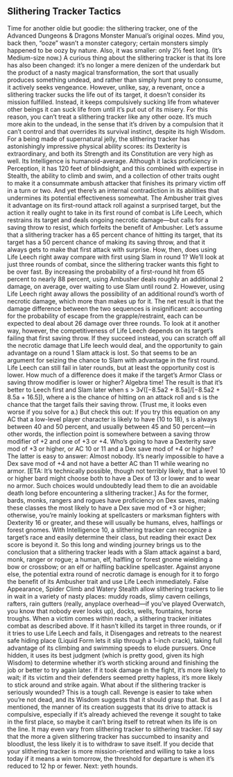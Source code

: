 ## Slithering Tracker Tactics

Time for another oldie but goodie: the slithering tracker, one of the Advanced Dungeons & Dragons Monster Manual’s original oozes. Mind you, back then, “ooze” wasn’t a monster category; certain monsters simply happened to be oozy by nature. Also, it was smaller: only 2½ feet long. (It’s Medium-size now.)
A curious thing about the slithering tracker is that its lore has also been changed: it’s no longer a mere denizen of the underdark but the product of a nasty magical transformation, the sort that usually produces something undead, and rather than simply hunt prey to consume, it actively seeks vengeance. However, unlike, say, a revenant, once a slithering tracker sucks the life out of its target, it doesn’t consider its mission fulfilled. Instead, it keeps compulsively sucking life from whatever other beings it can suck life from until it’s put out of its misery.
For this reason, you can’t treat a slithering tracker like any other ooze. It’s much more akin to the undead, in the sense that it’s driven by a compulsion that it can’t control and that overrides its survival instinct, despite its high Wisdom.
For a being made of supernatural jelly, the slithering tracker has astonishingly impressive physical ability scores: its Dexterity is extraordinary, and both its Strength and its Constitution are very high as well. Its Intelligence is humanoid-average. Although it lacks proficiency in Perception, it has 120 feet of blindsight, and this combined with expertise in Stealth, the ability to climb and swim, and a collection of other traits ought to make it a consummate ambush attacker that finishes its primary victim off in a turn or two.
And yet there’s an internal contradiction in its abilities that undermines its potential effectiveness somewhat. The Ambusher trait gives it advantage on its first-round attack roll against a surprised target, but the action it really ought to take in its first round of combat is Life Leech, which restrains its target and deals ongoing necrotic damage—but calls for a saving throw to resist, which forfeits the benefit of Ambusher.
Let’s assume that a slithering tracker has a 65 percent chance of hitting its target, that its target has a 50 percent chance of making its saving throw, and that it always gets to make that first attack with surprise. How, then, does using Life Leech right away compare with first using Slam in round 1? We’ll look at just three rounds of combat, since the slithering tracker wants this fight to be over fast.
By increasing the probability of a first-round hit from 65 percent to nearly 88 percent, using Ambusher deals roughly an additional 2 damage, on average, over waiting to use Slam until round 2. However, using Life Leech right away allows the possibility of an additional round’s worth of necrotic damage, which more than makes up for it. The net result is that the damage difference between the two sequences is insignificant: accounting for the probability of escape from the grapple/restraint, each can be expected to deal about 26 damage over three rounds.
To look at it another way, however, the competitiveness of Life Leech depends on its target’s failing that first saving throw. If they succeed instead, you can scratch off all the necrotic damage that Life leech would deal, and the opportunity to gain advantage on a round 1 Slam attack is lost. So that seems to be an argument for seizing the chance to Slam with advantage in the first round. Life Leech can still fail in later rounds, but at least the opportunity cost is lower.
How much of a difference does it make if the target’s Armor Class or saving throw modifier is lower or higher? Algebra time! The result is that it’s better to Leech first and Slam later when s > 3√([−8.5a2 + 8.5a]/[−8.5a2 + 8.5a + 16.5]), where a is the chance of hitting on an attack roll and s is the chance that the target fails their saving throw. (Trust me, it looks even worse if you solve for a.) But check this out: If you try this equation on any AC that a low-level player character is likely to have (10 to 18), s is always between 40 and 50 percent, and usually between 45 and 50 percent—in other words, the inflection point is somewhere between a saving throw modifier of +2 and one of +3 or +4.
Who’s going to have a Dexterity save mod of +3 or higher, or AC 10 or 11 and a Dex save mod of +4 or higher? The latter is easy to answer: Almost nobody. It’s nearly impossible to have a Dex save mod of +4 and not have a better AC than 11 while wearing no armor. [ETA: It’s technically possible, though not terribly likely, that a level 10 or higher bard might choose both to have a Dex of 13 or lower and to wear no armor. Such choices would undoubtedly lead them to die an avoidable death long before encountering a slithering tracker.] As for the former, bards, monks, rangers and rogues have proficiency on Dex saves, making these classes the most likely to have a Dex save mod of +3 or higher; otherwise, you’re mainly looking at spellcasters or marksman fighters with Dexterity 16 or greater, and these will usually be humans, elves, halflings or forest gnomes.
With Intelligence 10, a slithering tracker can recognize a target’s race and easily determine their class, but reading their exact Dex score is beyond it. So this long and winding journey brings us to the conclusion that a slithering tracker leads with a Slam attack against a bard, monk, ranger or rogue; a human, elf, halfling or forest gnome wielding a bow or crossbow; or an elf or halfling backline spellcaster. Against anyone else, the potential extra round of necrotic damage is enough for it to forgo the benefit of its Ambusher trait and use Life Leech immediately.
False Appearance, Spider Climb and Watery Stealth allow slithering trackers to lie in wait in a variety of nasty places: muddy roads, slimy cavern ceilings, rafters, rain gutters (really, anyplace overhead—if you’ve played Overwatch, you know that nobody ever looks up), docks, wells, fountains, horse troughs. When a victim comes within reach, a slithering tracker initiates combat as described above. If it hasn’t killed its target in three rounds, or if it tries to use Life Leech and fails, it Disengages and retreats to the nearest safe hiding place (Liquid Form lets it slip through a 1-inch crack), taking full advantage of its climbing and swimming speeds to elude pursuers. Once hidden, it uses its best judgment (which is pretty good, given its high Wisdom) to determine whether it’s worth sticking around and finishing the job or better to try again later. If it took damage in the fight, it’s more likely to wait; if its victim and their defenders seemed pretty hapless, it’s more likely to stick around and strike again.
What about if the slithering tracker is seriously wounded? This is a tough call. Revenge is easier to take when you’re not dead, and its Wisdom suggests that it should grasp that. But as I mentioned, the manner of its creation suggests that its drive to attack is compulsive, especially if it’s already achieved the revenge it sought to take in the first place, so maybe it can’t bring itself to retreat when its life is on the line. It may even vary from slithering tracker to slithering tracker. I’d say that the more a given slithering tracker has succumbed to insanity and bloodlust, the less likely it is to withdraw to save itself. If you decide that your slithering tracker is more mission-oriented and willing to take a loss today if it means a win tomorrow, the threshold for departure is when it’s reduced to 12 hp or fewer.
Next: yeth hounds.
